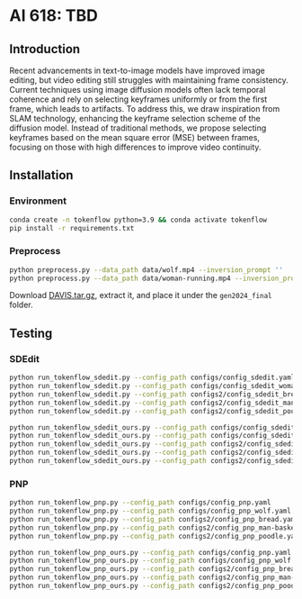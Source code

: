 # AI 618: TBD

## Introduction
Recent advancements in text-to-image models have improved image editing, but video editing still struggles with maintaining frame consistency. Current techniques using image diffusion models often lack temporal coherence and rely on selecting keyframes uniformly or from the first frame, which leads to artifacts. To address this, we draw inspiration from SLAM technology, enhancing the keyframe selection scheme of the diffusion model. Instead of traditional methods, we propose selecting keyframes based on the mean square error (MSE) between frames, focusing on those with high differences to improve video continuity.

## Installation
### Environment
```bash
conda create -n tokenflow python=3.9 && conda activate tokenflow
pip install -r requirements.txt
```
### Preprocess
```bash
python preprocess.py --data_path data/wolf.mp4 --inversion_prompt ''
python preprocess.py --data_path data/woman-running.mp4 --inversion_prompt ''
```

Download [DAVIS.tar.gz]([https://github.com/hchoi256/AI618-final/edit/main/README.md](https://drive.google.com/file/d/174qMDXXp_55A40SkVSK13mUGQGmeLFnq/view?usp=sharing)), extract it, and place it under the `gen2024_final` folder.

## Testing
### SDEdit
```bash
python run_tokenflow_sdedit.py --config_path configs/config_sdedit.yaml
python run_tokenflow_sdedit.py --config_path configs/config_sdedit_woman.yaml
python run_tokenflow_sdedit.py --config_path configs2/config_sdedit_bread.yaml
python run_tokenflow_sdedit.py --config_path configs2/config_sdedit_man-basket.yaml
python run_tokenflow_sdedit.py --config_path configs2/config_sdedit_poodle.yaml

python run_tokenflow_sdedit_ours.py --config_path configs/config_sdedit.yaml
python run_tokenflow_sdedit_ours.py --config_path configs/config_sdedit_woman.yaml
python run_tokenflow_sdedit_ours.py --config_path configs2/config_sdedit_bread.yaml
python run_tokenflow_sdedit_ours.py --config_path configs2/config_sdedit_man-basket.yaml
python run_tokenflow_sdedit_ours.py --config_path configs2/config_sdedit_poodle.yaml
```

### PNP
```bash
python run_tokenflow_pnp.py --config_path configs/config_pnp.yaml
python run_tokenflow_pnp.py --config_path configs/config_pnp_wolf.yaml
python run_tokenflow_pnp.py --config_path configs2/config_pnp_bread.yaml
python run_tokenflow_pnp.py --config_path configs2/config_pnp_man-basket.yaml
python run_tokenflow_pnp.py --config_path configs2/config_pnp_poodle.yaml

python run_tokenflow_pnp_ours.py --config_path configs/config_pnp.yaml
python run_tokenflow_pnp_ours.py --config_path configs/config_pnp_wolf.yaml
python run_tokenflow_pnp_ours.py --config_path configs2/config_pnp_bread.yaml
python run_tokenflow_pnp_ours.py --config_path configs2/config_pnp_man-basket.yaml
python run_tokenflow_pnp_ours.py --config_path configs2/config_pnp_poodle.yaml
```

